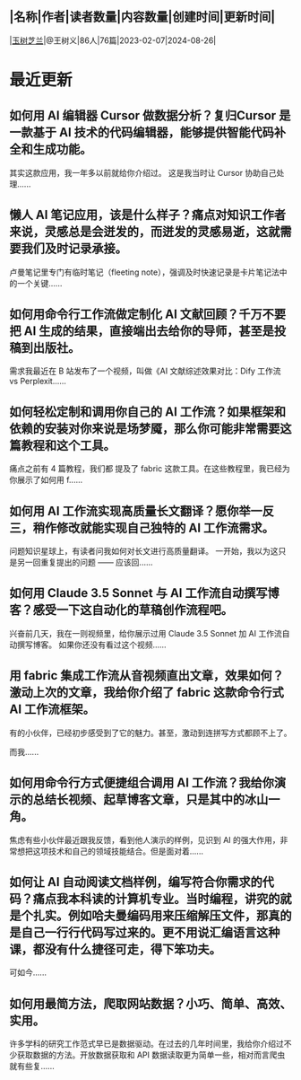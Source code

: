 |名称|作者|读者数量|内容数量|创建时间|更新时间|
---
|[玉树芝兰](https://xiaobot.net/p/yushuzhilan?refer=0b133df9-27dc-423b-8101-639049001c13)|@王树义|86人|76篇|2023-02-07|2024-08-26|

# 最近更新
## 如何用 AI 编辑器 Cursor 做数据分析？复归Cursor 是一款基于 AI 技术的代码编辑器，能够提供智能代码补全和生成功能。
其实这款应用，我一年多以前就给你介绍过。
这是我当时让 Cursor 协助自己处理......
## 懒人 AI 笔记应用，该是什么样子？痛点对知识工作者来说，灵感总是会迸发的，而迸发的灵感易逝，这就需要我们及时记录承接。
卢曼笔记里专门有临时笔记（fleeting note），强调及时快速记录是卡片笔记法中的一个关键......
## 如何用命令行工作流做定制化 AI 文献回顾？千万不要把 AI 生成的结果，直接端出去给你的导师，甚至是投稿到出版社。
需求我最近在 B 站发布了一个视频，叫做《AI 文献综述效果对比：Dify 工作流 vs Perplexit......
## 如何轻松定制和调用你自己的 AI 工作流？如果框架和依赖的安装对你来说是场梦魇，那么你可能非常需要这篇教程和这个工具。
痛点之前有 4 篇教程，我们都 提及了 fabric 这款工具。在这些教程里，我已经为你展示了如何用 f......
## 如何用 AI 工作流实现高质量长文翻译？愿你举一反三，稍作修改就能实现自己独特的 AI 工作流需求。
问题知识星球上，有读者问我如何对长文进行高质量翻译。
一开始，我以为这只是另一回重复提出的问题 —— 应该回......
## 如何用 Claude 3.5 Sonnet 与 AI 工作流自动撰写博客？感受一下这自动化的草稿创作流程吧。
兴奋前几天，我在一则视频里，给你展示过用 Claude 3.5 Sonnet 加 AI 工作流自动撰写博客。
如果你还没有看过这个视频......
## 用 fabric 集成工作流从音视频直出文章，效果如何？激动上次的文章，我给你介绍了 fabric 这款命令行式 AI 工作流框架。
有的小伙伴，已经初步感受到了它的魅力。甚至，激动到连拼写方式都顾不上了。

而我......
## 如何用命令行方式便捷组合调用 AI 工作流？我给你演示的总结长视频、起草博客文章，只是其中的冰山一角。
焦虑有些小伙伴最近跟我反馈，看到他人演示的样例，见识到 AI 的强大作用，非常想把这项技术和自己的领域技能结合。但是面对着......
## 如何让 AI 自动阅读文档样例，编写符合你需求的代码？痛点我本科读的计算机专业。当时编程，讲究的就是个扎实。例如哈夫曼编码用来压缩解压文件，那真的是自己一行行代码写过来的。更不用说汇编语言这种课，都没有什么捷径可走，得下笨功夫。
可如今......
## 如何用最简方法，爬取网站数据？小巧、简单、高效、实用。
许多学科的研究工作范式早已是数据驱动。在过去的几年时间里，我给你介绍过不少获取数据的方法。开放数据获取和 API 数据读取更为简单一些，相对而言爬虫就有些复......

